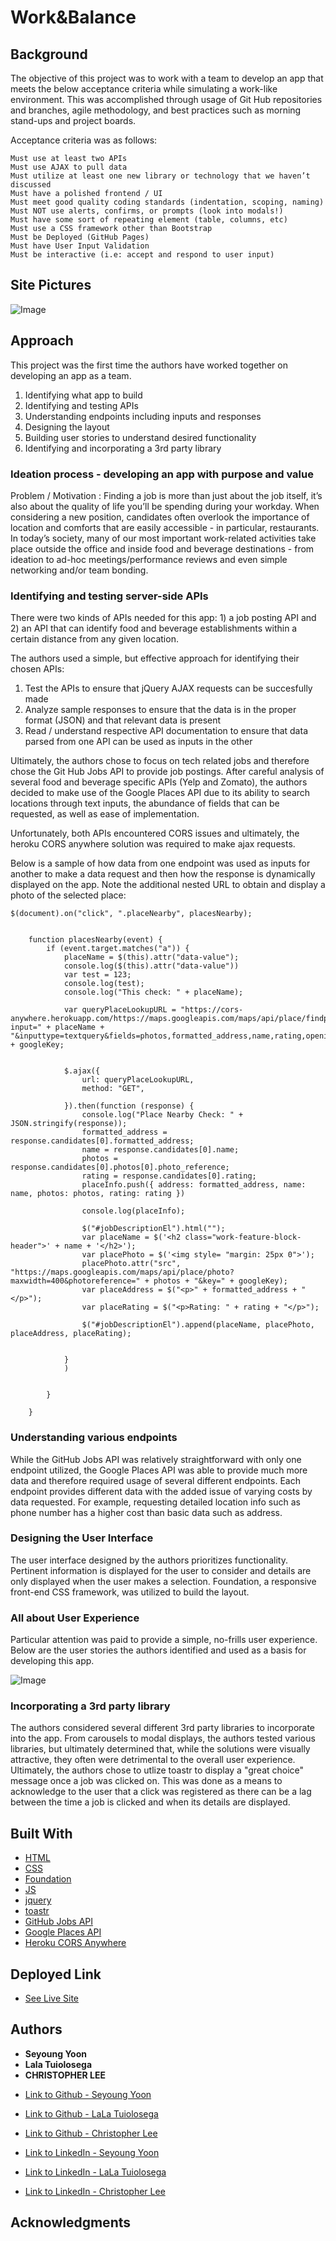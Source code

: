 # Work&Balance

## Background
The objective of this project was to work with a team to develop an app that meets the below acceptance criteria while simulating a work-like environment. This was accomplished through usage of Git Hub repositories and branches, agile methodology, and best practices such as morning stand-ups and project boards.

Acceptance criteria was as follows:

```
Must use at least two APIs
Must use AJAX to pull data
Must utilize at least one new library or technology that we haven’t discussed
Must have a polished frontend / UI
Must meet good quality coding standards (indentation, scoping, naming)
Must NOT use alerts, confirms, or prompts (look into modals!)
Must have some sort of repeating element (table, columns, etc)
Must use a CSS framework other than Bootstrap
Must be Deployed (GitHub Pages)
Must have User Input Validation
Must be interactive (i.e: accept and respond to user input)

```

## Site Pictures
![Image](site.png)

## Approach

This project was the first time the authors have worked together on developing an app as a team.

1) Identifying what app to build
2) Identifying and testing APIs
3) Understanding endpoints including inputs and responses
4) Designing the layout
5) Building user stories to understand desired functionality
6) Identifying and incorporating a 3rd party library

### Ideation process - developing an app with purpose and value

Problem / Motivation : Finding a job is more than just about the job itself, it’s also about the quality of life you’ll be spending during your workday.  When considering a new position, candidates often overlook the importance of location and comforts that are easily accessible - in particular, restaurants. In today’s society, many of our most important work-related activities take place outside the office and inside food and beverage destinations - from ideation to ad-hoc meetings/performance reviews and even simple networking and/or team bonding.

### Identifying and testing server-side APIs

There were two kinds of APIs needed for this app: 1) a job posting API and 2) an API that can identify food and beverage establishments within a certain distance from any given location.

The authors used a simple, but effective approach for identifying their chosen APIs:

1) Test the APIs to ensure that jQuery AJAX requests can be succesfully made
2) Analyze sample responses to ensure that the data is in the proper format (JSON) and that relevant data is present
3) Read / understand respective API documentation to ensure that data parsed from one API can be used as inputs in the other

Ultimately, the authors chose to focus on tech related jobs and therefore chose the Git Hub Jobs API to provide job postings.  After careful analysis of several food and beverage specific APIs (Yelp and Zomato), the authors decided to make use of the Google Places API due to its ability to search locations through text inputs, the abundance of fields that can be requested, as well as ease of implementation.  

Unfortunately, both APIs encountered CORS issues and ultimately, the heroku CORS anywhere solution was required to make ajax requests.

Below is a sample of how data from one endpoint was used as inputs for another to make a data request and then how the response is dynamically displayed on the app.  Note the additional nested URL to obtain and display a photo of the selected place:

```
$(document).on("click", ".placeNearby", placesNearby);


    function placesNearby(event) {
        if (event.target.matches("a")) {
            placeName = $(this).attr("data-value");
            console.log($(this).attr("data-value"))
            var test = 123;
            console.log(test);
            console.log("This check: " + placeName);

            var queryPlaceLookupURL = "https://cors-anywhere.herokuapp.com/https://maps.googleapis.com/maps/api/place/findplacefromtext/json?input=" + placeName + "&inputtype=textquery&fields=photos,formatted_address,name,rating,opening_hours,geometry&key=" + googleKey;


            $.ajax({
                url: queryPlaceLookupURL,
                method: "GET",

            }).then(function (response) {
                console.log("Place Nearby Check: " + JSON.stringify(response));
                formatted_address = response.candidates[0].formatted_address;
                name = response.candidates[0].name;
                photos = response.candidates[0].photos[0].photo_reference;
                rating = response.candidates[0].rating;
                placeInfo.push({ address: formatted_address, name: name, photos: photos, rating: rating })

                console.log(placeInfo);

                $("#jobDescriptionEl").html("");
                var placeName = $('<h2 class="work-feature-block-header">' + name + '</h2>');
                var placePhoto = $('<img style= "margin: 25px 0">');
                placePhoto.attr("src", "https://maps.googleapis.com/maps/api/place/photo?maxwidth=400&photoreference=" + photos + "&key=" + googleKey);
                var placeAddress = $("<p>" + formatted_address + "</p>");
                var placeRating = $("<p>Rating: " + rating + "</p>");

                $("#jobDescriptionEl").append(placeName, placePhoto, placeAddress, placeRating);


            }
            )


        }

    }
```

### Understanding various endpoints

While the GitHub Jobs API was relatively straightforward with only one endpoint utilized, the Google Places API was able to provide much more data and therefore required usage of several different endpoints. Each endpoint provides different data with the added issue of varying costs by data requested. For example, requesting detailed location info such as phone number has a higher cost than basic data such as address.

### Designing the User Interface

The user interface designed by the authors prioritizes functionality. Pertinent information is displayed for the user to consider and details are only displayed when the user makes a selection. Foundation, a responsive front-end CSS framework, was utilized to build the layout.

### All about User Experience

Particular attention was paid to provide a simple, no-frills user experience. Below are the user stories the authors identified and used as a basis for developing this app.

![Image](user_stories.png)

### Incorporating a 3rd party library

The authors considered several different 3rd party libraries to incorporate into the app.  From carousels to modal displays, the authors tested various libraries, but ultimately determined that, while the solutions were visually attractive, they often were detrimental to the overall user experience.  Ultimately, the authors chose to utlize toastr to display a "great choice" message once a job was clicked on.  This was done as a means to acknowledge to the user that a click was registered as there can be a lag between the time a job is clicked and when its details are displayed.

## Built With

* [HTML](https://developer.mozilla.org/en-US/docs/Web/HTML)
* [CSS](https://developer.mozilla.org/en-US/docs/Web/CSS)
* [Foundation](http://foundation.zurb.com/)
* [JS](https://developer.mozilla.org/en-US/docs/Web/JavaScript)
* [jquery](https://jquery.com/)
* [toastr](https://github.com/CodeSeven/toastr)
* [GitHub Jobs API](https://jobs.github.com/api)
* [Google Places API](https://developers.google.com/places/web-service/intro)
* [Heroku CORS Anywhere](https://cors-anywhere.herokuapp.com/)

## Deployed Link

* [See Live Site](https://seyouny.github.io/JobSearchEateries/)


## Authors

* **Seyoung Yoon**
* **Lala Tuiolosega**
* **CHRISTOPHER LEE** 

- [Link to Github - Seyoung Yoon](https://github.com/seyouny)
- [Link to Github - LaLa Tuiolosega](https://github.com/ltuiolosega)
- [Link to Github - Christopher Lee](https://github.com/CofChips)


- [Link to LinkedIn - Seyoung Yoon](https://www.linkedin.com/in/stacey-yoon-bbaa7413a/)
- [Link to LinkedIn - LaLa Tuiolosega](https://www.linkedin.com/in/lala-tuiolosega/)
- [Link to LinkedIn - Christopher Lee](https://www.linkedin.com/in/christophernlee/)

## Acknowledgments